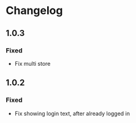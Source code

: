 # Changelog

## 1.0.3
### Fixed
- Fix multi store


## 1.0.2
### Fixed
- Fix showing login text, after already logged in
